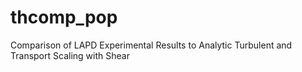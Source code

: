 thcomp_pop
==========

Comparison of LAPD Experimental Results to Analytic Turbulent and Transport Scaling with Shear 
